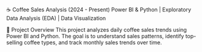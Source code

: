 ☕ Coffee Sales Analysis (2024 - Present)
Power BI & Python | Exploratory Data Analysis (EDA) | Data Visualization

📌 Project Overview
This project analyzes daily coffee sales trends using Power BI and Python. The goal is to understand sales patterns, identify top-selling coffee types, and track monthly sales trends over time.

